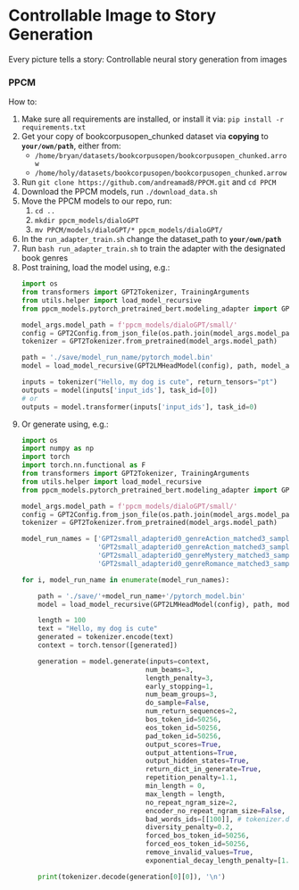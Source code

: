 # Controllable Image to Story Generation
Every picture tells a story: Controllable neural story generation from images

### PPCM
How to:
1. Make sure all requirements are installed, or install it via: `pip install -r requirements.txt`
2. Get your copy of bookcorpusopen_chunked dataset via __copying__ to __`your/own/path`__, either from:
    - `/home/bryan/datasets/bookcorpusopen/bookcorpusopen_chunked.arrow`
    - `/home/holy/datasets/bookcorpusopen/bookcorpusopen_chunked.arrow`
2. Run `git clone https://github.com/andreamad8/PPCM.git` and `cd PPCM`
3. Download the PPCM models, run `./download_data.sh`
4. Move the PPCM models to our repo, run:
    1. `cd ..`
    2. `mkdir ppcm_models/dialoGPT`
    3. `mv PPCM/models/dialoGPT/* ppcm_models/dialoGPT/`
4. In the `run_adapter_train.sh` change the dataset_path to __`your/own/path`__
5. Run `bash run_adapter_train.sh` to train the adapter with the designated book genres
6. Post training, load the model using, e.g.:
    ```python
    import os
    from transformers import GPT2Tokenizer, TrainingArguments
    from utils.helper import load_model_recursive
    from ppcm_models.pytorch_pretrained_bert.modeling_adapter import GPT2LMHeadModel, GPT2Config
    
    model_args.model_path = f'ppcm_models/dialoGPT/small/'
    config = GPT2Config.from_json_file(os.path.join(model_args.model_path, 'config.json'))
    tokenizer = GPT2Tokenizer.from_pretrained(model_args.model_path)
    
    path = './save/model_run_name/pytorch_model.bin'
    model = load_model_recursive(GPT2LMHeadModel(config), path, model_args, verbose=True)
    
    inputs = tokenizer("Hello, my dog is cute", return_tensors="pt")
    outputs = model(inputs['input_ids'], task_id=[0])
    # or
    outputs = model.transformer(inputs['input_ids'], task_id=0)
    ```
7. Or generate using, e.g.:
    ```python
    import os
    import numpy as np
    import torch
    import torch.nn.functional as F
    from transformers import GPT2Tokenizer, TrainingArguments
    from utils.helper import load_model_recursive
    from ppcm_models.pytorch_pretrained_bert.modeling_adapter import GPT2LMHeadModel, GPT2Config
    
    model_args.model_path = f'ppcm_models/dialoGPT/small/'
    config = GPT2Config.from_json_file(os.path.join(model_args.model_path, 'config.json'))
    tokenizer = GPT2Tokenizer.from_pretrained(model_args.model_path)
    
    model_run_names = ['GPT2small_adapterid0_genreAction_matched3_sampleNone_maxseqlen512_bs8_lr5e-05_10.0epoch_wd0.0_ws0',
                       'GPT2small_adapterid0_genreAction_matched3_sampleNone_maxseqlen512_bs8_lr5e-05_2.0epoch_wd0.0_ws0',
                       'GPT2small_adapterid0_genreMystery_matched3_sampleNone_maxseqlen512_bs8_lr0.0005_5.0epoch_wd0.0_ws0',
                       'GPT2small_adapterid0_genreRomance_matched3_sampleNone_maxseqlen512_bs8_lr5e-05_2.0epoch_wd0.0_ws0']

    for i, model_run_name in enumerate(model_run_names):

        path = './save/'+model_run_name+'/pytorch_model.bin'
        model = load_model_recursive(GPT2LMHeadModel(config), path, model_args, verbose=True)

        length = 100
        text = "Hello, my dog is cute"
        generated = tokenizer.encode(text)
        context = torch.tensor([generated])

        generation = model.generate(inputs=context,
                                   num_beams=3, 
                                   length_penalty=3, 
                                   early_stopping=1, 
                                   num_beam_groups=3, 
                                   do_sample=False, 
                                   num_return_sequences=2, 
                                   bos_token_id=50256,
                                   eos_token_id=50256,
                                   pad_token_id=50256,
                                   output_scores=True,
                                   output_attentions=True,
                                   output_hidden_states=True,
                                   return_dict_in_generate=True,
                                   repetition_penalty=1.1,
                                   min_length = 0,
                                   max_length = length,
                                   no_repeat_ngram_size=2,
                                   encoder_no_repeat_ngram_size=False,
                                   bad_words_ids=[[100]], # tokenizer.decode(100)
                                   diversity_penalty=0.2,
                                   forced_bos_token_id=50256,
                                   forced_eos_token_id=50256,
                                   remove_invalid_values=True,
                                   exponential_decay_length_penalty=[1.0, 1.2])

        print(tokenizer.decode(generation[0][0]), '\n')
    ```